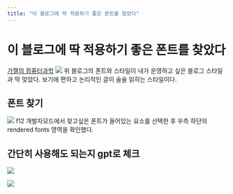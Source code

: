 ```yaml
---
title: "이 블로그에 딱 적용하기 좋은 폰트를 찾았다"
---
```


# 이 블로그에 딱 적용하기 좋은 폰트를 찾았다

[가젤의 컴퓨터과학](https://gazelle-and-cs.tistory.com/)
![](http://leegukgeon.github.io/goodfont_1.png)
위 블로그의 폰트와 스타일이 내가 운영하고 싶은 블로그 스타일과 딱 맞았다. 보기에 편하고 논리적인 글이 술술 읽히는 스타일이다.

## 폰트 찾기

![](http://leegukgeon.github.io/goodfont_2.png)
f12 개발자모드에서 찾고싶은 폰트가 들어있는 요소를 선택한 후 우측 하단의 rendered fonts 영역을 확인했다.

## 간단히 사용해도 되는지 gpt로 체크

![](http://leegukgeon.github.io/goodfont_3.png)

![](https://media3.giphy.com/media/v1.Y2lkPTc5MGI3NjExYmswN2k5N3hmaXp1ZXd5a2lwN29vNmI2MjZxNXdoZHp4NmJxdXJsOCZlcD12MV9naWZzX3NlYXJjaCZjdD1n/fDbzXb6Cv5L56/giphy.webp)
